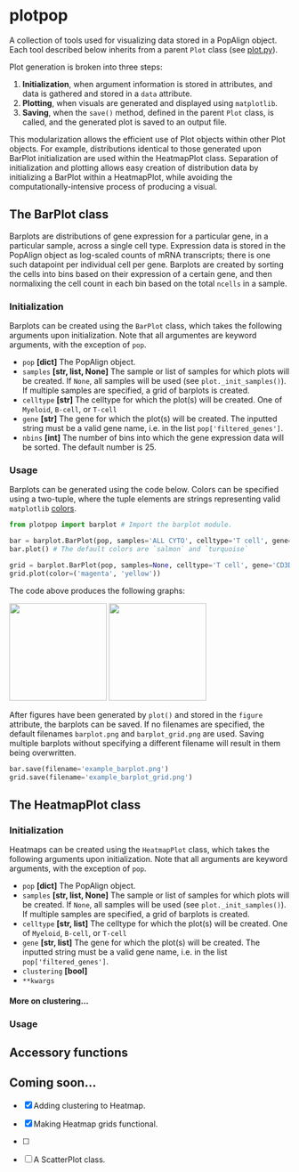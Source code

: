 # plotpop

A collection of tools used for visualizing data stored in a PopAlign object. Each tool described below inherits from 
a parent `Plot` class (see [plot.py](./plot.py)).

Plot generation is broken into three steps:

1. **Initialization**, when argument information is stored in attributes, and data is gathered and stored in a `data` attribute.
2. **Plotting**, when visuals are generated and displayed using `matplotlib`. 
3. **Saving**, when the `save()` method, defined in the parent `Plot` class, is called, and the generated plot is saved to an output 
    file.

This modularization allows the efficient use of Plot objects within other Plot objects. For example, 
distributions identical to those generated upon BarPlot initialization are used within the HeatmapPlot class. Separation of 
initialization and plotting allows easy creation of distribution data by initializing a BarPlot within a HeatmapPlot, while
avoiding the computationally-intensive process of producing a visual.


## The BarPlot class

Barplots are distributions of gene expression for a particular gene, in a particular sample, across a single cell type.
Expression data is stored in the PopAlign object as log-scaled counts of mRNA transcripts; there is one such datapoint
per individual cell per gene. Barplots are created by sorting the cells into bins based on their expression of a certain gene,
and then normalixing the cell count in each bin based on the total `ncells` in a sample.

### Initialization

Barplots can be created using the `BarPlot` class, which takes the following arguments upon initialization. Note that
all argumentes are keyword arguments, with the exception of `pop`.

* `pop` **[dict]** The PopAlign object.
* `samples` **[str, list, None]** The sample or list of samples for which plots will be created. If `None`, all samples
    will be used (see `plot._init_samples()`). If multiple samples are specified, a grid of barplots is created.
* `celltype` **[str]** The celltype for which the plot(s) will be created. One of `Myeloid`, `B-cell`, or `T-cell`
* `gene` **[str]** The gene for which the plot(s) will be created. The inputted string must be a valid gene name, 
    i.e. in the list `pop['filtered_genes']`.
* `nbins` **[int]** The number of bins into which the gene expression data will be sorted. The default number is 25.

### Usage

Barplots can be generated using the code below. Colors can be specified using a two-tuple, where the tuple
elements are strings representing valid `matplotlib` [colors](https://matplotlib.org/2.0.2/api/colors_api.html).

```python
from plotpop import barplot # Import the barplot module.

bar = barplot.BarPlot(pop, samples='ALL CYTO', celltype='T cell', gene='CD3D')
bar.plot() # The default colors are `salmon` and `turquoise`

grid = barplot.BarPlot(pop, samples=None, celltype='T cell', gene='CD3D')
grid.plot(color=('magenta', 'yellow')) 
```

The code above produces the following graphs: 

<img src="https://github.com/pipparichter/plotpop/blob/master/docs/example_barplot.png" width="175" height="175">


<img src="https://github.com/pipparichter/plotpop/blob/master/docs/example_barplot_grid.png" width="175" height="175">

After figures have been generated by `plot()` and stored in the `figure` attribute, the barplots can be saved. If 
no filenames are specified, the default filenames `barplot.png` and `barplot_grid.png` are used. Saving multiple barplots
without specifying a different filename will result in them being overwritten.

```python
bar.save(filename='example_barplot.png')
grid.save(filename='example_barplot_grid.png')
```


## The HeatmapPlot class

### Initialization

Heatmaps can be created using the `HeatmapPlot` class, which takes the following arguments upon initialization. Note that 
all arguments are keyword arguments, with the exception of `pop`.

* `pop` **[dict]** The PopAlign object.
* `samples` **[str, list, None]** The sample or list of samples for which plots will be created. If `None`, all samples
    will be used (see `plot._init_samples()`). If multiple samples are specified, a grid of barplots is created.
* `celltype` **[str, list]** The celltype for which the plot(s) will be created. One of `Myeloid`, `B-cell`, or `T-cell`
* `gene` **[str, list]** The gene for which the plot(s) will be created. The inputted string must be a valid gene name, 
    i.e. in the list `pop['filtered_genes']`.
* `clustering` **[bool]**
* `**kwargs` 


#### More on clustering... 

### Usage




## Accessory functions


## Coming soon...

- [x] Adding clustering to Heatmap.
- [x] Making Heatmap grids functional. 
- [ ]
- [ ] A ScatterPlot class. 

